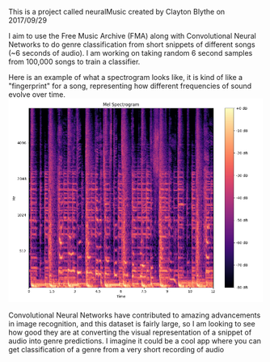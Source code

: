 

This is a project called neuralMusic created by Clayton Blythe on 2017/09/29

I aim to use the Free Music Archive (FMA) along with Convolutional Neural Networks to do genre classification from 
short snippets of different songs (~6 seconds of audio). I am working on taking random 6 second samples from 100,000 songs to train a classifier. 

Here is an example of what a spectrogram looks like, it is kind of like a "fingerprint" for a song, representing how different frequencies of sound evolve over time. 
![Alt Test](https://github.com/claytonblythe/neuralMusic/blob/master/data/spectrograms/lose_yourself_to_dance.png)


Convolutional Neural Networks have contributed to amazing advancements in image recognition, and this dataset is fairly large, so I am looking to see how good they are at converting the visual representation of a snippet of audio into genre predictions. I imagine it could be a cool app where you can get classification of a genre from a very short recording of audio


